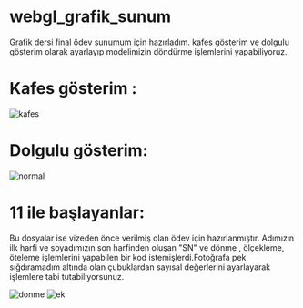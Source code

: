 # webgl_grafik_sunum
Grafik dersi final ödev sunumum için hazırladım.
kafes gösterim ve dolgulu gösterim olarak ayarlayıp modelimizin döndürme işlemlerini yapabiliyoruz.

# Kafes gösterim :
![kafes](https://user-images.githubusercontent.com/65421214/107069243-b6b51780-67f2-11eb-8417-aa2bc64a9365.PNG)

# Dolgulu gösterim:

![normal](https://user-images.githubusercontent.com/65421214/107069367-eebc5a80-67f2-11eb-90d3-16ce923a0e46.PNG)



# 11 ile başlayanlar:
Bu dosyalar ise vizeden önce verilmiş olan ödev için hazırlanmıştır. Adımızın ilk harfi ve soyadımızın son harfinden oluşan "SN" ve dönme , ölçekleme, öteleme işlemlerini yapabilen bir kod istemişlerdi.Fotoğrafa pek sığdıramadım altında olan çubuklardan sayısal değerlerini ayarlayarak işlemlere tabi tutabiliyorsunuz.

![donme](https://user-images.githubusercontent.com/65421214/107070204-1102a800-67f4-11eb-9c41-d8bf551f6057.PNG)
![ek](https://user-images.githubusercontent.com/65421214/107070200-0fd17b00-67f4-11eb-95bc-e38e87539778.PNG)

